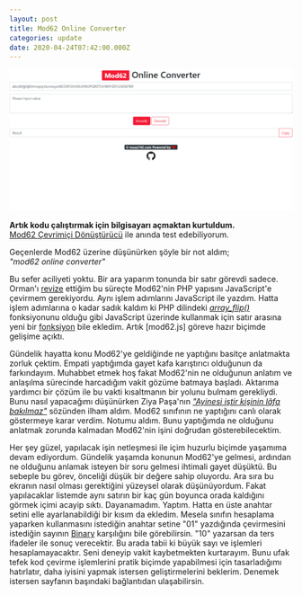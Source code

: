 ```yaml
---
layout: post
title: Mod62 Online Converter
categories: update
date: 2020-04-24T07:42:00.000Z
---
```

<img src="/images/fulls/2020-04-24-mod62-online-converter.png" class="fit image">

**Artık kodu çalıştırmak için bilgisayarı açmaktan kurtuldum.**<br>
[Mod62 Çevrimiçi Dönüştürücü][mod62] ile anında test edebiliyorum.

Geçenlerde Mod62 üzerine düşünürken şöyle bir not aldım;<br>
*"mod62 online converter"*

Bu sefer aciliyeti yoktu. Bir ara yaparım tonunda bir satır görevdi sadece. Orman'ı [revize][revize] ettiğim bu süreçte Mod62'nin PHP yapısını JavaScript'e çevirmem gerekiyordu. Aynı işlem adımlarını JavaScript ile yazdım. Hatta işlem adımlarına o kadar sadık kaldım ki PHP dilindeki [*array_flip()*][array flip] fonksiyonunu olduğu gibi JavaScript üzerinde kullanmak için satır arasına yeni bir [fonksiyon][fonksiyon] bile ekledim. Artık [mod62.js] göreve hazır biçimde gelişime açıktı.

Gündelik hayatta konu Mod62'ye geldiğinde ne yaptığını basitçe anlatmakta zorluk çektim. Empati yaptığımda gayet kafa karıştırıcı olduğunun da farkındayım. Muhabbet etmek hoş fakat Mod62'nin ne olduğunun anlatım ve anlaşılma sürecinde harcadığım vakit gözüme batmaya başladı. Aktarıma yardımcı bir çözüm ile bu vakti kısaltmanın bir yolunu bulmam gerekliydi. Bunu nasıl yapacağımı düşünürken Ziya Paşa'nın [*"Ayinesi iştir kişinin lâfa bakılmaz"*][ziya pasa] sözünden ilham aldım. Mod62 sınıfının ne yaptığını canlı olarak göstermeye karar verdim. Notumu aldım. Bunu yaptığımda ne olduğunu anlatmak zorunda kalmadan Mod62'nin işini doğrudan gösterebilecektim.

Her şey güzel, yapılacak işin netleşmesi ile içim huzurlu biçimde yaşamıma devam ediyordum. Gündelik yaşamda konunun Mod62'ye gelmesi, ardından ne olduğunu anlamak isteyen bir soru gelmesi ihtimali gayet düşüktü. Bu sebeple bu görev, önceliği düşük bir değere sahip oluyordu. Ara sıra bu ekranın nasıl olması gerektiğini yüzeysel olarak düşünüyordum. Fakat yapılacaklar listemde aynı satırın bir kaç gün boyunca orada kaldığını görmek içimi acayip sıktı. Dayanamadım. Yaptım. Hatta en üste anahtar setini elle ayarlanabildiği bir kısım da ekledim. Mesela sınıfın hesaplama yaparken kullanmasını istediğin anahtar setine "01" yazdığında çevirmesini istediğin sayının [Binary][binary] karşılığını bile görebilirsin. "10" yazarsan da ters ifadeler ile sonuç verecektir. Bu arada tabii ki büyük sayı ve işlemleri hesaplamayacaktır. Seni deneyip vakit kaybetmekten kurtarayım. Bunu ufak tefek kod çevirme işlemlerini pratik biçimde yapabilmesi için tasarladığımı hatırlatır, daha iyisini yapmak istersen geliştirmelerini beklerim. Denemek istersen sayfanın başındaki bağlantıdan ulaşabilirsin.

[mod62]: https://muaz742.com/mod62 "Mod62 Online Converter"
[revize]: https://sozluk.gov.tr/?kelime=revize "revize nedir?"
[array flip]: https://www.php.net/manual/tr/function.array-flip.php "array flip"
[fonksiyon]: https://stackoverflow.com/questions/1159277/javascript-equivalent-of-php-function-array-flip "JavaScript equivalent of PHP function: array_flip"
[ziya pasa]: https://tr.wikiquote.org/wiki/Ziya_Pa%C5%9Fa "Ziya Paşa"
[binary]: https://tr.wikipedia.org/wiki/%C4%B0kili_say%C4%B1_sistemi "İkili sayı sistemi"